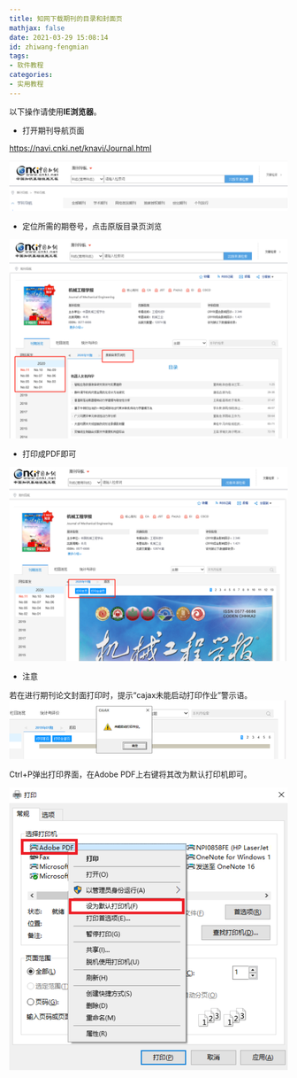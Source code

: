 ```yaml
---
title: 知网下载期刊的目录和封面页
mathjax: false
date: 2021-03-29 15:08:14
id: zhiwang-fengmian
tags:
- 软件教程
categories:
- 实用教程
---
```


以下操作请使用**IE浏览器**。

- 打开期刊导航页面

https://navi.cnki.net/knavi/Journal.html

![](https://raw.githubusercontent.com/zzhm/zzhm.github.io/images/hexo/20200710092636.png)

- 定位所需的期卷号，点击原版目录页浏览

![](https://raw.githubusercontent.com/zzhm/zzhm.github.io/images/hexo/20200710092636-1.png)

- 打印成PDF即可

![](https://raw.githubusercontent.com/zzhm/zzhm.github.io/images/hexo/20200710092636-2.png)

- 注意

若在进行期刊论文封面打印时，提示“cajax未能启动打印作业”警示语。![img](https://raw.githubusercontent.com/zzhm/zzhm.github.io/images/hexo/20200710092636-3.png)

Ctrl+P弹出打印界面，在Adobe PDF上右键将其改为默认打印机即可。

![](https://raw.githubusercontent.com/zzhm/zzhm.github.io/images/hexo/20200710092636-4.png)